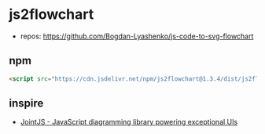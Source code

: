 # js2flowchart

- repos: https://github.com/Bogdan-Lyashenko/js-code-to-svg-flowchart

## npm

```html
<script src="https://cdn.jsdelivr.net/npm/js2flowchart@1.3.4/dist/js2flowchart.js"></script>
```

## inspire

- [JointJS - JavaScript diagramming library powering exceptional UIs](https://github.com/clientIO/joint)
